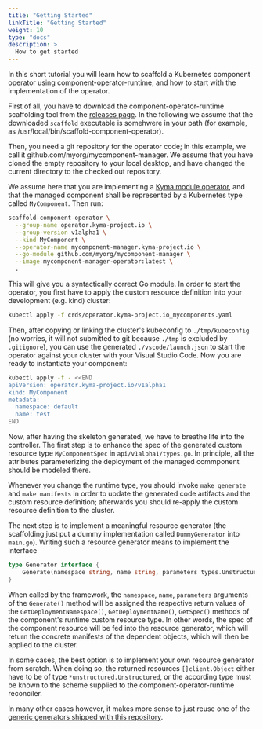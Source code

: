 ```yaml
---
title: "Getting Started"
linkTitle: "Getting Started"
weight: 10
type: "docs"
description: >
  How to get started
---
```


In this short tutorial you will learn how to scaffold a Kubernetes component operator using component-operator-runtime,
and how to start with the implementation of the operator.

First of all, you have to download the component-operator-runtime scaffolding tool from the [releases page](https://github.com/sap/component-operator-runtime/releases/). In the following we assume that the downloaded `scaffold` executable
is somehwere in your path (for example, as /usr/local/bin/scaffold-component-operator).

Then, you need a git repository for the operator code; in this example, we call it github.com/myorg/mycomponent-manager.
We assume that you have cloned the empty repository to your local desktop, and have changed the current directory
to the checked out repository.

We assume here that you are implementing a [Kyma module operator](https://github.com/kyma-project/template-operator), and that
the managed component shall be represented by a Kubernetes type called `MyComponent`. Then run:

```bash
scaffold-component-operator \
  --group-name operator.kyma-project.io \
  --group-version v1alpha1 \
  --kind MyComponent \
  --operator-name mycomponent-manager.kyma-project.io \
  --go-module github.com/myorg/mycomponent-manager \
  --image mycomponent-manager-operator:latest \
  .
```

This will give you a syntactically correct Go module. In order to start the operator, you first have to apply the
custom resource definition into your development (e.g. kind) cluster:

```bash
kubectl apply -f crds/operator.kyma-project.io_mycomponents.yaml
```

Then, after copying or linking the cluster's kubeconfig to `./tmp/kubeconfig` (no worries, it will not submitted to git because `./tmp` is excluded by `.gitignore`), you can use the generated `./vscode/launch.json` to start the
operator against your cluster with your Visual Studio Code. Now you are ready to instantiate your component:

```bash
kubectl apply -f - <<END
apiVersion: operator.kyma-project.io/v1alpha1
kind: MyComponent
metadata:
  namespace: default
  name: test
END
```

Now, after having the skeleton generated, we have to breathe life into the controller.
The first step is to enhance the spec of the generated custom resource type `MyComponentSpec` in `api/v1alpha1/types.go`.
In principle, all the attributes parameterizing the deployment of the managed commponent should be modeled there.

Whenever you change the runtime type, you should invoke `make generate` and `make manifests` in order to 
update the generated code artifacts and the custom resource definition; afterwards you should re-apply the
custom resource definition to the cluster.

The next step is to implement a meaningful resource generator (the scaffolding just put a dummy implementation called `DummyGenerator` into `main.go`). Writing such a resource generator means to implement the interface

```go
type Generator interface {
	Generate(namespace string, name string, parameters types.Unstructurable) ([]client.Object, error)
}
```

When called by the framework, the `namespace`, `name`, `parameters` arguments of the `Generate()` method will be assigned the respective return values
of the `GetDeploymentNamespace()`, `GetDeploymentName()`, `GetSpec()` methods of the component's runtime custom resource type.
In other words, the spec of the component resource will be fed into the resource generator, which will return the
concrete manifests of the dependent objects, which will then be applied to the cluster.

In some cases, the best option is to implement your own resource generator from scratch. When doing so, the returned resources `[]client.Object` either have to be of type `*unstructured.Unstructured`, or the according type must be known to the scheme supplied to the component-operator-runtime reconciler.

In many other cases however, it makes more sense to just reuse one of the [generic generators shipped with this 
  repository](../generators).



